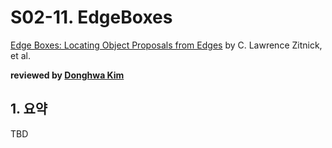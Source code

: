 # S02-11. EdgeBoxes

[Edge Boxes: Locating Object Proposals from Edges](https://www.microsoft.com/en-us/research/publication/edge-boxes-locating-object-proposals-from-edges/) by C. Lawrence Zitnick, et al.

**reviewed by [Donghwa Kim](https://github.com/Donghwa-KIM)**

## 1. 요약

TBD
